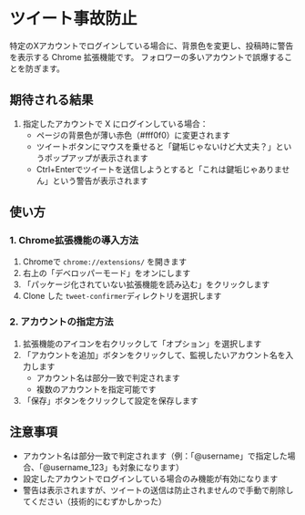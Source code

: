 # ツイート事故防止

特定のXアカウントでログインしている場合に、背景色を変更し、投稿時に警告を表示する Chrome 拡張機能です。
フォロワーの多いアカウントで誤爆することを防ぎます。

## 期待される結果

1. 指定したアカウントで X にログインしている場合：
   - ページの背景色が薄い赤色（#fff0f0）に変更されます
   - ツイートボタンにマウスを乗せると「鍵垢じゃないけど大丈夫？」というポップアップが表示されます
   - Ctrl+Enterでツイートを送信しようとすると「これは鍵垢じゃありません」という警告が表示されます

## 使い方

### 1. Chrome拡張機能の導入方法

1. Chromeで `chrome://extensions/` を開きます
2. 右上の「デベロッパーモード」をオンにします
3. 「パッケージ化されていない拡張機能を読み込む」をクリックします
4. Clone した `tweet-confirmer`ディレクトリを選択します

### 2. アカウントの指定方法

1. 拡張機能のアイコンを右クリックして「オプション」を選択します
2. 「アカウントを追加」ボタンをクリックして、監視したいアカウント名を入力します
   - アカウント名は部分一致で判定されます
   - 複数のアカウントを指定可能です
3. 「保存」ボタンをクリックして設定を保存します

## 注意事項

- アカウント名は部分一致で判定されます（例：「@username」で指定した場合、「@username_123」も対象になります）
- 設定したアカウントでログインしている場合のみ機能が有効になります
- 警告は表示されますが、ツイートの送信は防止されませんので手動で削除してください（技術的にむずかしかった）